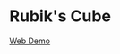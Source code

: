 # Rubik's Cube
[Web Demo](https://sapienzainteractivegraphicscourse.github.io/final-project-alessandropaglialunga/)

